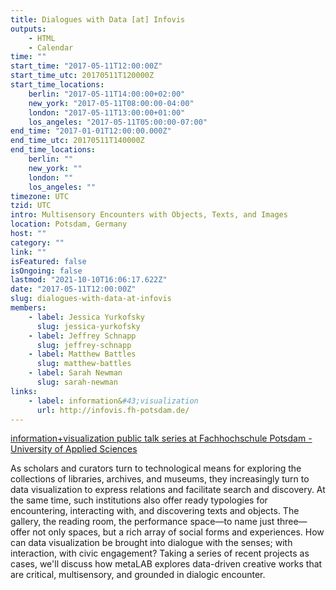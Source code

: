 ```yaml
---
title: Dialogues with Data [at] Infovis
outputs:
    - HTML
    - Calendar
time: ""
start_time: "2017-05-11T12:00:00Z"
start_time_utc: 20170511T120000Z
start_time_locations:
    berlin: "2017-05-11T14:00:00+02:00"
    new_york: "2017-05-11T08:00:00-04:00"
    london: "2017-05-11T13:00:00+01:00"
    los_angeles: "2017-05-11T05:00:00-07:00"
end_time: "2017-01-01T12:00:00.000Z"
end_time_utc: 20170511T140000Z
end_time_locations:
    berlin: ""
    new_york: ""
    london: ""
    los_angeles: ""
timezone: UTC
tzid: UTC
intro: Multisensory Encounters with Objects, Texts, and Images
location: Potsdam, Germany
host: ""
category: ""
link: ""
isFeatured: false
isOngoing: false
lastmod: "2021-10-10T16:06:17.622Z"
date: "2017-05-11T12:00:00Z"
slug: dialogues-with-data-at-infovis
members:
    - label: Jessica Yurkofsky
      slug: jessica-yurkofsky
    - label: Jeffrey Schnapp
      slug: jeffrey-schnapp
    - label: Matthew Battles
      slug: matthew-battles
    - label: Sarah Newman
      slug: sarah-newman
links:
    - label: information&#43;visualization
      url: http://infovis.fh-potsdam.de/
---
```

<a href="http://infovis.fh-potsdam.de" target="_blank">information+visualization public talk series at Fachhochschule Potsdam - University of Applied Sciences</a>

As scholars and curators turn to technological means for exploring the collections of libraries, archives, and museums, they increasingly turn to data visualization to express relations and facilitate search and discovery. At the same time, such institutions also offer ready typologies for encountering, interacting with, and discovering texts and objects. The gallery, the reading room, the performance space—to name just three—offer not only spaces, but a rich array of social forms and experiences. How can data visualization be brought into dialogue with the senses; with interaction, with civic engagement? Taking a series of recent projects as cases, we'll discuss how metaLAB explores data-driven creative works that are critical, multisensory, and grounded in dialogic encounter.